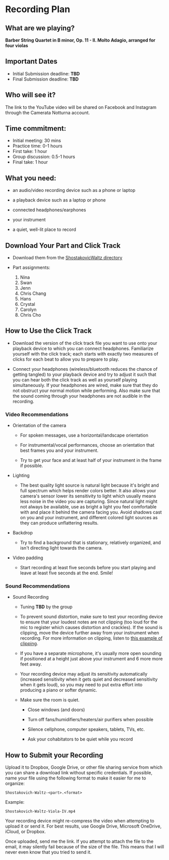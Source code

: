 # Recording Plan 

## What are we playing?

**Barber String Quartet in B minor, Op. 11  - II. Molto Adagio, arranged for four violas**

## Important Dates

- Initial Submission deadline: **TBD**
- Final Submission deadline: **TBD**

## Who will see it?

The link to the YouTube video will be shared on Facebook and Instagram through the Camerata Notturna account.

## Time commitment:

- Initial meeting: 30 mins
- Practice time: 0-1 hours
- First take: 1 hour
- Group discussion: 0.5-1 hours
- Final take: 1 hour

## What you need:

- an audio/video recording device such as a phone or laptop

- a playback device such as a laptop or phone

- connected headphones/earphones

- your instrument

- a quiet, well-lit place to record

## Download Your Part and Click Track

- Download them from the [ShostakovicWaltz directory](https://github.com/violaaas/music/tree/master/arrangements/ShostakovichWaltz/)
 
- Part assignments:
  1. Nina
  2. Swan
  3. Jenn
  4. Chris Chang
  5. Hans
  6. Crystal
  7. Carolyn
  8. Chris Cho
  
## How to Use the Click Track

- Download the version of the click track file you want to use onto your playback device to which you can connect headphones. Familiarize yourself with the click track; each starts with exactly two measures of clicks for each beat to allow you to prepare to play.

- Connect your headphones (wireless/bluetooth reduces the chance of getting tangled) to your playback device and try to adjust it such that you can hear both the click track as well as yourself playing simultaneously. If your headphones are wired, make sure that they do not obstruct your normal motion while performing. Also make sure that the sound coming through your headphones are not audible in the recording.

### Video Recommendations

- Orientation of the camera
  - For spoken messages, use a horizontal/landscape orientation
  
  - For instrumental/vocal performances, choose an orientation that best frames you and your instrument.

  - Try to get your face and at least half of your instrument in the frame if possible.

- Lighting
  - The best quality light source is natural light because it's bright and full spectrum which helps render colors better. It also allows your camera's sensor lower its sensitivity to light which usually means less noise in the video you are capturing. Since natural light might not always be available, use as bright a light you feel comfortable with and place it behind the camera facing you. Avoid shadows cast on you and your instrument, and different colored light sources as they can produce unflattering results.
  
- Backdrop
  - Try to find a background that is stationary, relatively organized, and isn't directing light towards the camera.

- Video padding
   - Start recording at least five seconds before you start playing and leave at least five seconds at the end. Smile!

### Sound Recommendations

- Sound Recording
  - Tuning **TBD** by the group

  - To prevent sound distortion, make sure to test your recording device to ensure that your loudest notes are not clipping (too loud for the mic to register which causes distortion and crackles). If the sound is clipping, move the device further away from your instrument when recording. For more information on clipping, listen to [this example of clipping](https://youtu.be/9uEtworGLrU?t=124).

  - If you have a separate microphone, it's usually more open sounding if positioned at a height just above your instrument and 6 more more feet away.

  - Your recording device may adjust its sensitivity automatically (increased sensitivity when it gets quiet and decreased sensitivity when it gets loud), so you may need to put extra effort into producing a piano or softer dynamic.
  
  - Make sure the room is quiet.
    - Close windows (and doors)

    - Turn off fans/humidifiers/heaters/air purifiers when possible

    - Silence cellphone, computer speakers, tablets, TVs, etc.

    - Ask your cohabitators to be quiet while you record

## How to Submit your Recording

Upload it to Dropbox, Google Drive, or other file sharing service from which you can share a download link without specific credentials. 
If possible, name your file using the following format to make it easier for me to organize:

```
Shostakovich-Waltz-<part>.<format>
```

Example:

```
Shostakovich-Waltz-Viola-IV.mp4
```

Your recording device might re-compress the video when attempting to upload it or send it. For best results, use Google Drive, Microsoft OneDrive, iCloud, or Dropbox.

Once uploaded, send me the link. If you attempt to attach the file to the email, it may silently fail because of the size of the file. This means that I will never even know that you tried to send it.